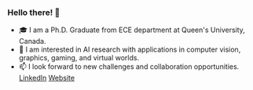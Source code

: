 ### Hello there! 👋

- 🎓 I am a Ph.D. Graduate from ECE department at Queen's University, Canada.
- 🌟 I am interested in AI research with applications in computer vision, graphics, gaming, and virtual worlds.
- 📫 I look forward to new challenges and collaboration opportunities. [LinkedIn](https://www.linkedin.com/in/vandad-davoodnia/) [Website](https://vdavoodnia.github.io/)


<!--
**VDavoodnia/VDavoodnia** is a ✨ _special_ ✨ repository because its `README.md` (this file) appears on your GitHub profile.

Here are some ideas to get you started:

- 🔭 I’m currently working on ...
- 🌱 I’m currently learning ...
- 👯 I’m looking to collaborate on ...
- 🤔 I’m looking for help with ...
- 💬 Ask me about ...
- 📫 How to reach me: ...
- 😄 Pronouns: ...
- ⚡ Fun fact: ...
-->
